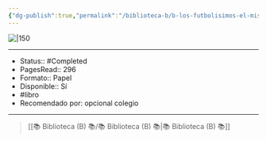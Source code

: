 ```yaml
---
{"dg-publish":true,"permalink":"/biblioteca-b/b-los-futbolisimos-el-misterio-de-los-arbitros-dormidos/"}
---
```



![|150](https://m.media-amazon.com/images/I/91kYU8M5siL._SL1500_.jpg)

---

- Status:: #Completed 
- PagesRead:: 296 
- Formato:: Papel
- Disponible:: Sí
- #libro
- Recomendado por: opcional colegio

---

> [[📚 Biblioteca (B) 📚/📚 Biblioteca (B) 📚\|📚 Biblioteca (B) 📚]]